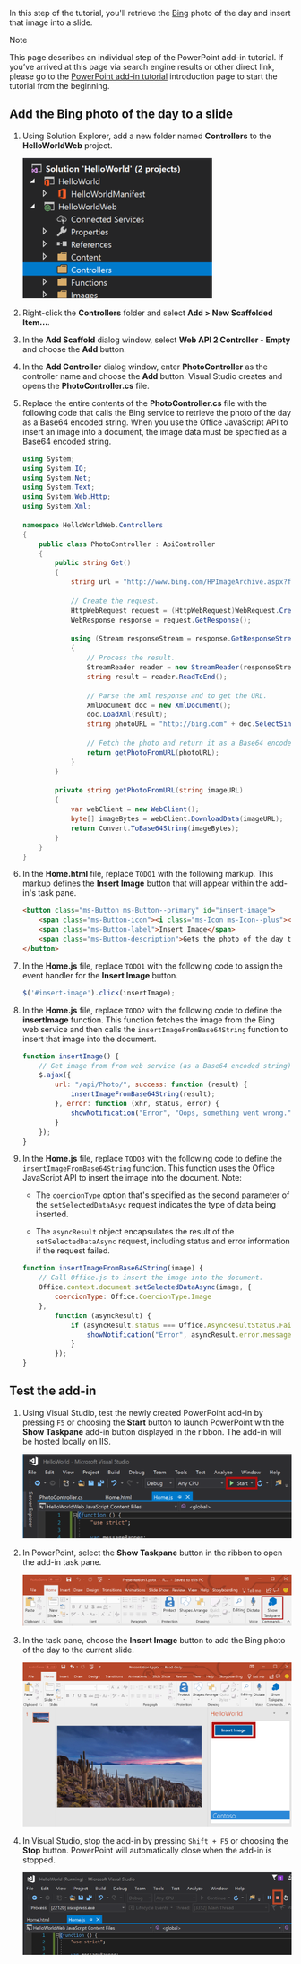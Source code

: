 In this step of the tutorial, you'll retrieve the [Bing](https://www.bing.com) photo of the day and insert that image into a slide.

> [!NOTE]
> This page describes an individual step of the PowerPoint add-in tutorial. If you’ve arrived at this page via search engine results or other direct link, please go to the [PowerPoint add-in tutorial](../tutorials/powerpoint-tutorial.yml) introduction page to start the tutorial from the beginning.

## Add the Bing photo of the day to a slide

1. Using Solution Explorer, add a new folder named **Controllers** to the **HelloWorldWeb** project.

    ![PowerPoint tutorial - Visual Studio Solution Explorer window that highlights the Controllers folder in the HelloWorldWeb project](../images/powerpoint-tutorial-solution-explorer-controllers.png)

2. Right-click the **Controllers** folder and select **Add > New Scaffolded Item...**.

3. In the **Add Scaffold** dialog window, select **Web API 2 Controller - Empty** and choose the **Add** button. 

4. In the **Add Controller** dialog window, enter **PhotoController** as the controller name and choose the **Add** button. Visual Studio creates and opens the **PhotoController.cs** file.

5. Replace the entire contents of the **PhotoController.cs** file with the following code that calls the Bing service to retrieve the photo of the day as a Base64 encoded string. When you use the Office JavaScript API to insert an image into a document, the image data must be specified as a Base64 encoded string.

    ```csharp
    using System;
    using System.IO;
    using System.Net;
    using System.Text;
    using System.Web.Http;
    using System.Xml;

    namespace HelloWorldWeb.Controllers
    {
        public class PhotoController : ApiController
        {
            public string Get()
            {
                string url = "http://www.bing.com/HPImageArchive.aspx?format=xml&idx=0&n=1";

                // Create the request.
                HttpWebRequest request = (HttpWebRequest)WebRequest.Create(url);
                WebResponse response = request.GetResponse();

                using (Stream responseStream = response.GetResponseStream())
                {
                    // Process the result.
                    StreamReader reader = new StreamReader(responseStream, Encoding.UTF8);
                    string result = reader.ReadToEnd();

                    // Parse the xml response and to get the URL.
                    XmlDocument doc = new XmlDocument();
                    doc.LoadXml(result);
                    string photoURL = "http://bing.com" + doc.SelectSingleNode("/images/image/url").InnerText;

                    // Fetch the photo and return it as a Base64 encoded string.
                    return getPhotoFromURL(photoURL);
                }
            }

            private string getPhotoFromURL(string imageURL)
            {
                var webClient = new WebClient();
                byte[] imageBytes = webClient.DownloadData(imageURL);
                return Convert.ToBase64String(imageBytes);
            }
        }
    }
    ```

6. In the **Home.html** file, replace `TODO1` with the following markup. This markup defines the **Insert Image** button that will appear within the add-in's task pane.

    ```html
    <button class="ms-Button ms-Button--primary" id="insert-image">
        <span class="ms-Button-icon"><i class="ms-Icon ms-Icon--plus"></i></span>
        <span class="ms-Button-label">Insert Image</span>
        <span class="ms-Button-description">Gets the photo of the day that shows on the Bing home page and adds it to the slide.</span>
    </button>
    ```

7. In the **Home.js** file, replace `TODO1` with the following code to assign the event handler for the **Insert Image** button.

    ```js
    $('#insert-image').click(insertImage);
    ```

8. In the **Home.js** file, replace `TODO2` with the following code to define the **insertImage** function. This function fetches the image from the Bing web service and then calls the `insertImageFromBase64String` function to insert that image into the document.

    ```js
    function insertImage() {
        // Get image from from web service (as a Base64 encoded string).
        $.ajax({
            url: "/api/Photo/", success: function (result) {
                insertImageFromBase64String(result);
            }, error: function (xhr, status, error) {
                showNotification("Error", "Oops, something went wrong.");
            }
        });
    }
    ```

9. In the **Home.js** file, replace `TODO3` with the following code to define the `insertImageFromBase64String` function. This function uses the Office JavaScript API to insert the image into the document. Note: 

    - The `coercionType` option that's specified as the second parameter of the `setSelectedDataAsyc` request indicates the type of data being inserted. 

    - The `asyncResult` object encapsulates the result of the `setSelectedDataAsync` request, including status and error information if the request failed.

    ```js
    function insertImageFromBase64String(image) {
        // Call Office.js to insert the image into the document.
        Office.context.document.setSelectedDataAsync(image, {
            coercionType: Office.CoercionType.Image
        },
            function (asyncResult) {
                if (asyncResult.status === Office.AsyncResultStatus.Failed) {
                    showNotification("Error", asyncResult.error.message);
                }
            });
    }
    ```

## Test the add-in

1. Using Visual Studio, test the newly created PowerPoint add-in by pressing `F5` or choosing the **Start** button to launch PowerPoint with the **Show Taskpane** add-in button displayed in the ribbon. The add-in will be hosted locally on IIS.

    ![A screenshot of Visual Studio with the Start button highlighted](../images/powerpoint-tutorial-start.png)

2. In PowerPoint, select the **Show Taskpane** button in the ribbon to open the add-in task pane.

    ![A screenshot of Visual Studio with the Show Taskpane button highlighted in the Home ribbon](../images/powerpoint-tutorial-show-taskpane-button.png)

3. In the task pane, choose the **Insert Image** button to add the Bing photo of the day to the current slide.

    ![A screenshot of PowerPoint add-in with the Insert Image button highlighted](../images/powerpoint-tutorial-insert-image-button.png)

4. In Visual Studio, stop the add-in by pressing `Shift + F5` or choosing the **Stop** button. PowerPoint will automatically close when the add-in is stopped.

    ![A screenshot of Visual Studio with the Stop button highlighted](../images/powerpoint-tutorial-stop.png)